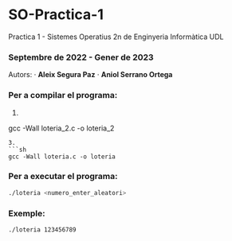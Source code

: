 # SO-Practica-1
Practica 1 - Sistemes Operatius
2n de Enginyeria Informàtica UDL

### Septembre de 2022 - Gener de 2023
Autors:
· **Aleix Segura Paz**
· **Aniol Serrano Ortega**

### Per a compilar el programa:
  1. ```sh
  gcc -Wall loteria_2.c -o loteria_2
  ```
  3. 
  ```sh
  gcc -Wall loteria.c -o loteria
  ```
 
### Per a executar el programa:
  ```sh
  ./loteria <numero_enter_aleatori>
  ```
 
### Exemple:
  ```sh
  ./loteria 123456789
  ```
